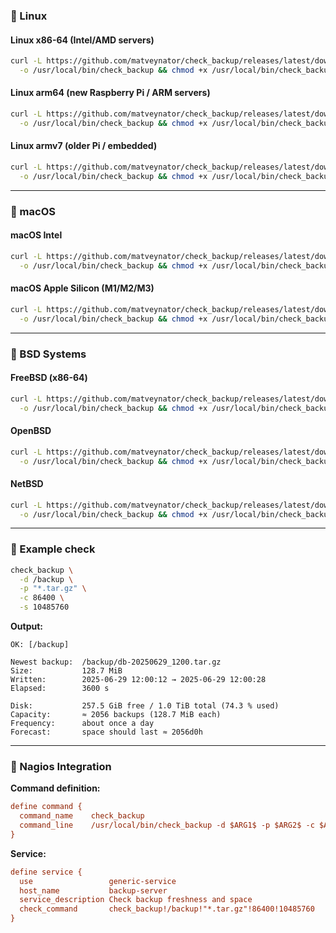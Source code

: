 
### 🐧 Linux

#### Linux x86-64 (Intel/AMD servers)

```bash
curl -L https://github.com/matveynator/check_backup/releases/latest/download/check_backup-linux-amd64 \
  -o /usr/local/bin/check_backup && chmod +x /usr/local/bin/check_backup
```

#### Linux arm64 (new Raspberry Pi / ARM servers)

```bash
curl -L https://github.com/matveynator/check_backup/releases/latest/download/check_backup-linux-arm64 \
  -o /usr/local/bin/check_backup && chmod +x /usr/local/bin/check_backup
```

#### Linux armv7 (older Pi / embedded)

```bash
curl -L https://github.com/matveynator/check_backup/releases/latest/download/check_backup-linux-armv7 \
  -o /usr/local/bin/check_backup && chmod +x /usr/local/bin/check_backup
```

---

### 🍎 macOS

#### macOS Intel

```bash
curl -L https://github.com/matveynator/check_backup/releases/latest/download/check_backup-darwin-amd64 \
  -o /usr/local/bin/check_backup && chmod +x /usr/local/bin/check_backup
```

#### macOS Apple Silicon (M1/M2/M3)

```bash
curl -L https://github.com/matveynator/check_backup/releases/latest/download/check_backup-darwin-arm64 \
  -o /usr/local/bin/check_backup && chmod +x /usr/local/bin/check_backup
```

---

### 🐡 BSD Systems

#### FreeBSD (x86-64)

```bash
curl -L https://github.com/matveynator/check_backup/releases/latest/download/check_backup-freebsd-amd64 \
  -o /usr/local/bin/check_backup && chmod +x /usr/local/bin/check_backup
```

#### OpenBSD

```bash
curl -L https://github.com/matveynator/check_backup/releases/latest/download/check_backup-openbsd-amd64 \
  -o /usr/local/bin/check_backup && chmod +x /usr/local/bin/check_backup
```

#### NetBSD

```bash
curl -L https://github.com/matveynator/check_backup/releases/latest/download/check_backup-netbsd-amd64 \
  -o /usr/local/bin/check_backup && chmod +x /usr/local/bin/check_backup
```

---

### 🧪 Example check

```bash
check_backup \
  -d /backup \
  -p "*.tar.gz" \
  -c 86400 \
  -s 10485760
```

**Output:**

```
OK: [/backup]

Newest backup:  /backup/db-20250629_1200.tar.gz
Size:           128.7 MiB
Written:        2025-06-29 12:00:12 → 2025-06-29 12:00:28
Elapsed:        3600 s

Disk:           257.5 GiB free / 1.0 TiB total (74.3 % used)
Capacity:       ≈ 2056 backups (128.7 MiB each)
Frequency:      about once a day
Forecast:       space should last ≈ 2056d0h
```

---

### 🔌 Nagios Integration

**Command definition:**

```cfg
define command {
  command_name    check_backup
  command_line    /usr/local/bin/check_backup -d $ARG1$ -p $ARG2$ -c $ARG3$ -s $ARG4$
}
```

**Service:**

```cfg
define service {
  use                 generic-service
  host_name           backup-server
  service_description Check backup freshness and space
  check_command       check_backup!/backup!"*.tar.gz"!86400!10485760
}
```

